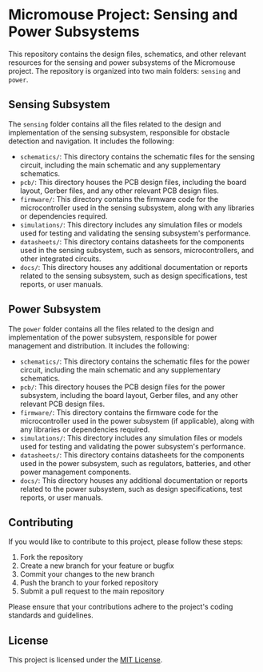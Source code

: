 # Micromouse Project: Sensing and Power Subsystems

This repository contains the design files, schematics, and other relevant resources for the sensing and power subsystems of the Micromouse project. The repository is organized into two main folders: `sensing` and `power`.

## Sensing Subsystem

The `sensing` folder contains all the files related to the design and implementation of the sensing subsystem, responsible for obstacle detection and navigation. It includes the following:

- `schematics/`: This directory contains the schematic files for the sensing circuit, including the main schematic and any supplementary schematics.
- `pcb/`: This directory houses the PCB design files, including the board layout, Gerber files, and any other relevant PCB design files.
- `firmware/`: This directory contains the firmware code for the microcontroller used in the sensing subsystem, along with any libraries or dependencies required.
- `simulations/`: This directory includes any simulation files or models used for testing and validating the sensing subsystem's performance.
- `datasheets/`: This directory contains datasheets for the components used in the sensing subsystem, such as sensors, microcontrollers, and other integrated circuits.
- `docs/`: This directory houses any additional documentation or reports related to the sensing subsystem, such as design specifications, test reports, or user manuals.

## Power Subsystem

The `power` folder contains all the files related to the design and implementation of the power subsystem, responsible for power management and distribution. It includes the following:

- `schematics/`: This directory contains the schematic files for the power circuit, including the main schematic and any supplementary schematics.
- `pcb/`: This directory houses the PCB design files for the power subsystem, including the board layout, Gerber files, and any other relevant PCB design files.
- `firmware/`: This directory contains the firmware code for the microcontroller used in the power subsystem (if applicable), along with any libraries or dependencies required.
- `simulations/`: This directory includes any simulation files or models used for testing and validating the power subsystem's performance.
- `datasheets/`: This directory contains datasheets for the components used in the power subsystem, such as regulators, batteries, and other power management components.
- `docs/`: This directory houses any additional documentation or reports related to the power subsystem, such as design specifications, test reports, or user manuals.

## Contributing

If you would like to contribute to this project, please follow these steps:

1. Fork the repository
2. Create a new branch for your feature or bugfix
3. Commit your changes to the new branch
4. Push the branch to your forked repository
5. Submit a pull request to the main repository

Please ensure that your contributions adhere to the project's coding standards and guidelines.

## License

This project is licensed under the [MIT License](LICENSE).
